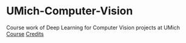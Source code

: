 # UMich-Computer-Vision
Course work of Deep Learning for Computer Vision projects at UMich
[Course](https://web.eecs.umich.edu/~justincj/teaching/eecs498/FA2019/)
[Credits](https://github.com/linxiaow/EECS498-Deep-Learning-for-Vision) 
